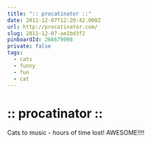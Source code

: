 ```yaml
---
title: ":: procatinator ::"
date: 2011-12-07T12:20:42.000Z
url: http://procatinator.com/
slug: 2011-12-07-ae1bd3f2
pinboardId: 266679998
private: false
tags:
  - cats
  - funny
  - fun
  - cat
---
```


# :: procatinator ::

Cats to music - hours of time lost! AWESOME!!!!
